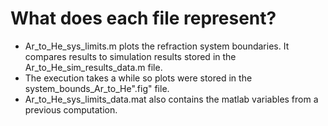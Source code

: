 # What does each file represent?

- Ar_to_He_sys_limits.m plots the refraction system boundaries. It compares results to simulation results stored in the Ar_to_He_sim_results_data.m file.
- The execution takes a while so plots were stored in the system_bounds_Ar_to_He".fig" file.
- Ar_to_He_sys_limits_data.mat also contains the matlab variables from a previous computation.
